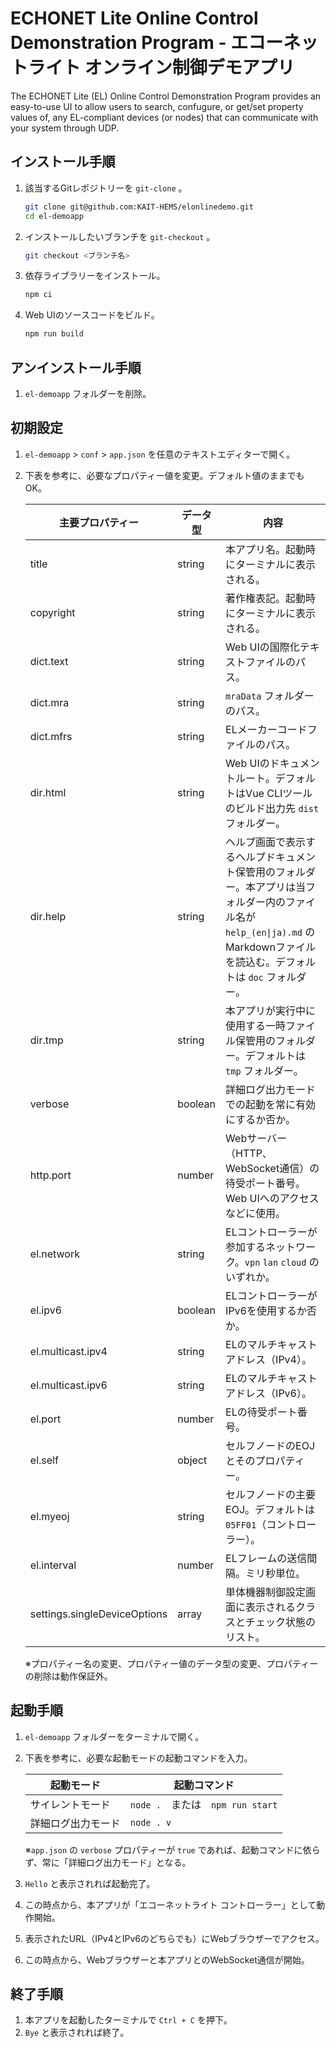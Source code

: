 # ECHONET Lite Online Control Demonstration Program - エコーネットライト オンライン制御デモアプリ

The ECHONET Lite (EL) Online Control Demonstration Program provides an easy-to-use UI to allow users to search, confugure, or get/set property values of, any EL-compliant devices (or nodes) that can communicate with your system through UDP.

## インストール手順

1. 該当するGitレポジトリーを `git-clone` 。

   ```bash
   git clone git@github.com:KAIT-HEMS/elonlinedemo.git
   cd el-demoapp
   ```

2. インストールしたいブランチを `git-checkout` 。

   ```bash
   git checkout <ブランチ名>
   ```

3. 依存ライブラリーをインストール。

   ```bash
   npm ci
   ```

4. Web UIのソースコードをビルド。

   ```bash
   npm run build
   ```

## アンインストール手順

1. `el-demoapp` フォルダーを削除。

## 初期設定

1. `el-demoapp` > `conf` > `app.json` を任意のテキストエディターで開く。

2. 下表を参考に、必要なプロパティー値を変更。デフォルト値のままでもOK。

   | 主要プロパティー | データ型 | 内容 |
   | --- | --- | --- |
   | title | string | 本アプリ名。起動時にターミナルに表示される。 |
   | copyright | string | 著作権表記。起動時にターミナルに表示される。 |
   | dict.text | string | Web UIの国際化テキストファイルのパス。 |
   | dict.mra | string | `mraData` フォルダーのパス。 |
   | dict.mfrs | string | ELメーカーコードファイルのパス。 |
   | dir.html | string | Web UIのドキュメントルート。デフォルトはVue CLIツールのビルド出力先 `dist` フォルダー。 |
   | dir.help | string | ヘルプ画面で表示するヘルプドキュメント保管用のフォルダー。本アプリは当フォルダー内のファイル名が `help_(en\|ja).md` のMarkdownファイルを読込む。デフォルトは `doc` フォルダー。 |
   | dir.tmp | string | 本アプリが実行中に使用する一時ファイル保管用のフォルダー。デフォルトは `tmp` フォルダー。 |
   | verbose | boolean | 詳細ログ出力モードでの起動を常に有効にするか否か。 |
   | http.port | number | Webサーバー（HTTP、WebSocket通信）の待受ポート番号。Web UIへのアクセスなどに使用。 |
   | el.network | string | ELコントローラーが参加するネットワーク。`vpn` `lan` `cloud` のいずれか。 |
   | el.ipv6 | boolean | ELコントローラーがIPv6を使用するか否か。 |
   | el.multicast.ipv4 | string | ELのマルチキャストアドレス（IPv4）。 |
   | el.multicast.ipv6 | string | ELのマルチキャストアドレス（IPv6）。 |
   | el.port | number | ELの待受ポート番号。 |
   | el.self | object | セルフノードのEOJとそのプロパティー。 |
   | el.myeoj | string | セルフノードの主要EOJ。デフォルトは `05FF01`（コントローラー）。 |
   | el.interval | number | ELフレームの送信間隔。ミリ秒単位。 |
   | settings.singleDeviceOptions | array | 単体機器制御設定画面に表示されるクラスとチェック状態のリスト。 |

   ※プロパティー名の変更、プロパティー値のデータ型の変更、プロパティーの削除は動作保証外。

## 起動手順

1. `el-demoapp` フォルダーをターミナルで開く。

2. 下表を参考に、必要な起動モードの起動コマンドを入力。

   | 起動モード         | 起動コマンド                      |
   | ------------------ | --------------------------------- |
   | サイレントモード   | `node .`　または　`npm run start` |
   | 詳細ログ出力モード | `node . v`                        |

   ※`app.json` の `verbose` プロパティーが `true` であれば、起動コマンドに依らず、常に「詳細ログ出力モード」となる。

3. `Hello` と表示されれば起動完了。

4. この時点から、本アプリが「エコーネットライト コントローラー」として動作開始。

5. 表示されたURL（IPv4とIPv6のどちらでも）にWebブラウザーでアクセス。

6. この時点から、Webブラウザーと本アプリとのWebSocket通信が開始。

## 終了手順

1. 本アプリを起動したターミナルで `Ctrl + C` を押下。
2. `Bye` と表示されれば終了。


